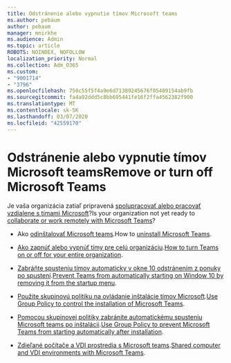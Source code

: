 ```yaml
---
title: Odstránenie alebo vypnutie tímov Microsoft teams
ms.author: pebaum
author: pebaum
manager: mnirkhe
ms.audience: Admin
ms.topic: article
ROBOTS: NOINDEX, NOFOLLOW
localization_priority: Normal
ms.collection: Adm_O365
ms.custom:
- "9001714"
- "3796"
ms.openlocfilehash: 750c55f5f4a9e6d71389245676f05489154ab9fb
ms.sourcegitcommit: fa4a92ddd5c8bb695441fe16f2ffa4562382f900
ms.translationtype: MT
ms.contentlocale: sk-SK
ms.lasthandoff: 03/07/2020
ms.locfileid: "42559170"
---
```

# <a name="remove-or-turn-off-microsoft-teams"></a><span data-ttu-id="22f47-102">Odstránenie alebo vypnutie tímov Microsoft teams</span><span class="sxs-lookup"><span data-stu-id="22f47-102">Remove or turn off Microsoft Teams</span></span>

<span data-ttu-id="22f47-103">Je vaša organizácia zatiaľ pripravená [spolupracovať alebo pracovať vzdialene s tímami Microsoft](https://products.office.com/microsoft-teams/group-chat-software?&OCID=AID2000955_SEM_WiLWtgAAAKcGoHNG:20200305184100:s&msclkid=cbe12a5675e41135662d7437325dbd9a&ef_id=WiLWtgAAAKcGoHNG:20200305184100:s)?</span><span class="sxs-lookup"><span data-stu-id="22f47-103">Is your organization not yet ready to [collaborate or work remotely with Microsoft Teams](https://products.office.com/microsoft-teams/group-chat-software?&OCID=AID2000955_SEM_WiLWtgAAAKcGoHNG:20200305184100:s&msclkid=cbe12a5675e41135662d7437325dbd9a&ef_id=WiLWtgAAAKcGoHNG:20200305184100:s)?</span></span>

- <span data-ttu-id="22f47-104">Ako [odinštalovať Microsoft teams](https://support.office.com/article/Uninstall-Microsoft-Teams-3b159754-3c26-4952-abe7-57d27f5f4c81).</span><span class="sxs-lookup"><span data-stu-id="22f47-104">How to [uninstall Microsoft Teams](https://support.office.com/article/Uninstall-Microsoft-Teams-3b159754-3c26-4952-abe7-57d27f5f4c81).</span></span>

- <span data-ttu-id="22f47-105">[Ako zapnúť alebo vypnúť tímy pre celú organizáciu](https://docs.microsoft.com/MicrosoftTeams/office-365-set-up).</span><span class="sxs-lookup"><span data-stu-id="22f47-105">[How to turn Teams on or off for your entire organization](https://docs.microsoft.com/MicrosoftTeams/office-365-set-up).</span></span>

- <span data-ttu-id="22f47-106">[Zabráňte spusteniu tímov automaticky v okne 10 odstránením z ponuky po spustení](https://support.microsoft.com/help/4026268/windows-10-change-startup-apps).</span><span class="sxs-lookup"><span data-stu-id="22f47-106">[Prevent Teams from automatically starting on Window 10 by removing it from the startup menu](https://support.microsoft.com/help/4026268/windows-10-change-startup-apps).</span></span>

- <span data-ttu-id="22f47-107">[Použite skupinovú politiku na ovládanie inštalácie tímov Microsoft](https://docs.microsoft.com/deployoffice/teams-install#use-group-policy-to-control-the-installation-of-microsoft-teams).</span><span class="sxs-lookup"><span data-stu-id="22f47-107">[Use Group Policy to control the installation of Microsoft Teams](https://docs.microsoft.com/deployoffice/teams-install#use-group-policy-to-control-the-installation-of-microsoft-teams).</span></span>

- <span data-ttu-id="22f47-108">[Pomocou skupinovej politiky zabránite automatickému spusteniu Microsoft teams po inštalácii](https://docs.microsoft.com/deployoffice/teams-install#use-group-policy-to-prevent-microsoft-teams-from-starting-automatically-after-installation).</span><span class="sxs-lookup"><span data-stu-id="22f47-108">[Use Group Policy to prevent Microsoft Teams from starting automatically after installation](https://docs.microsoft.com/deployoffice/teams-install#use-group-policy-to-prevent-microsoft-teams-from-starting-automatically-after-installation).</span></span>

- <span data-ttu-id="22f47-109">[Zdieľané počítače a VDI prostredia s Microsoft teams](https://docs.microsoft.com/deployoffice/teams-install#shared-computer-and-vdi-environments-with-microsoft-teams).</span><span class="sxs-lookup"><span data-stu-id="22f47-109">[Shared computer and VDI environments with Microsoft Teams](https://docs.microsoft.com/deployoffice/teams-install#shared-computer-and-vdi-environments-with-microsoft-teams).</span></span>
